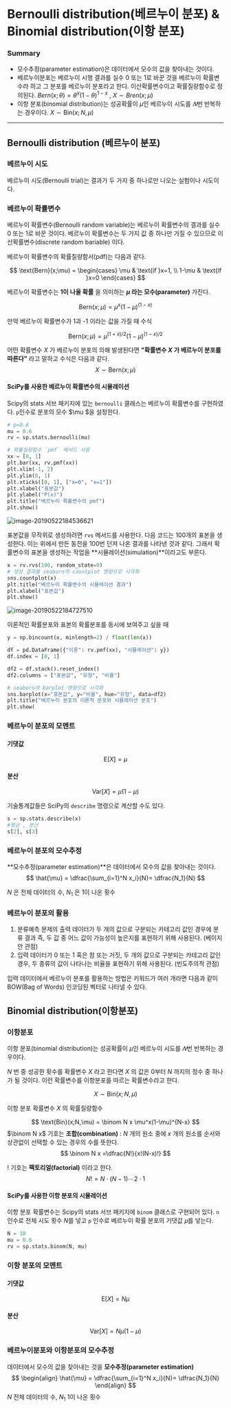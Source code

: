 <script> MathJax.Hub.Queue(["Typeset",MathJax.Hub]); </script>

# Bernoulli distribution(베르누이 분포) & Binomial distribution(이항 분포)

### Summary

- 모수추정(parameter estimation)은 데이터에서 모수의 값을 찾아내는 것이다. 
- 베르누이분포는 베르누이 시행 결과를 실수 0 또는 1로 바꾼 것을 베르누이 확률변수라 하고 그 분포를 베르누이 분포라고 한다. 이산확률변수이고 확률질량함수로 정의된다. $Bern(x;\theta) = \theta^x(1-\theta)^{1-x}$ , $X \sim Bren(x;\mu)$
- 이항 분포(binomial distribution)는 성공확률이 $\mu$인 베르누이 시도를 $𝑁$번 반복하는 경우이다.  $X \sim \text{Bin}(x;N,\mu)$  
____________

## Bernoulli distribution (베르누이 분포)

### 베르누이 시도

베르누이 시도(Bernoulli trial)는 결과가 두 가지 중 하나로만 나오는 실험이나 시도이다. 

### 베르누이 확률변수

베르누이 확률변수(Bernoulli random variable)는 베르누이 확률변수의 결과를 실수 0 또는 1로 바꾼 것이다. 베르누이 확률변수는 두 가지 값 중 하나만 가질 수 있으므로 이산확률변수(discrete random bariable) 이다.

베르누이 확률변수의 확률질량함서(pdf)는 다음과 같다.

$$
\text{Bern}(x;\mu) = 
\begin{cases} 
\mu   & \text{if }x=1, \\
1-\mu & \text{if }x=0
\end{cases}
$$

베르누이 확률변수는 **1이 나올 확률** 을 의미하는 **$\mu$ 라는 모수(parameter)** 가진다. 

$$
\text{Bern}(x;\mu) = \mu^x(1-\mu)^{(1-x)}
$$

만약 베르누이 확률변수가 1과 -1 이라는 값을 가질 때 수식

$$
\text{Bern}(x; \mu) = \mu^{(1+x)/2} (1-\mu)^{(1-x)/2}
$$

어떤 확률변수 $X$ 가 베르누이 분포의 의해 발생된다면 **"확률변수 $X$ 가 베르누이 분포를 따른다"** 라고 말하고 수식은 다음과 같다.
$$
X \sim \text{Bern}(x;\mu)
$$

#### SciPy를 사용한 베르누이 확률변수의 시뮬레이션

Scipy의 stats 서브 패키지에 있는 `bernoulli` 클래스는 베르누이 확률변수를 구현하였다. `p`인수로 분포의 모수 $\mu $을 설정한다.

```python
# p=0.6 
mu = 0.6
rv = sp.stats.bernoulli(mu)

# 확률질량함수 `pmf` 메서드 사용
xx = [0, 1]
plt.bar(xx, rv.pmf(xx))
plt.xlim(-1, 2)
plt.ylim(0, 1)
plt.xticks([0, 1], ["x=0", "x=1"])
plt.xlabel("표본값")
plt.ylabel("P(x)")
plt.title("베르누이 확률변수의 pmf")
plt.show()
```

![image-20190522184536621](../../../resource/img/image-20190522184536621.png)

표본값을 무작위로 생성하려면 `rvs` 메서드를 사용한다. 다음 코드는 100개의 표본을 생성한다. 이는 위에서 만든 동전을 100번 던져 나온 결과를 나타낸 것과 같다. 그래서 확률변수의 표본을 생성하는 작업을 **시뮬레이션(simulation)**이라고도 부른다.

```python
x = rv.rvs(100, random_state=0)
# 생성 결과를 seaborn의 countplot 명령으로 시각화
sns.countplot(x)
plt.title("베르누이 확률변수의 시뮬레이션 결과")
plt.xlabel("표본값")
plt.show()
```

![image-20190522184727510](../../../resource/img/image-20190522184727510.png)

이론적인 확률분포와 표본의 확률분포를 동시에 보여주고 싶을 때

```python
y = np.bincount(x, minlength=2) / float(len(x))

df = pd.DataFrame({"이론": rv.pmf(xx), "시뮬레이션": y})
df.index = [0, 1]

df2 = df.stack().reset_index()
df2.columns = ["표본값", "유형", "비율"]

# seaborn의 barplot 명령으로 시각화
sns.barplot(x="표본값", y="비율", hue="유형", data=df2)
plt.title("베르누이 분포의 이론적 분포와 시뮬레이션 분포")
plt.show(
```

### 베르누이 분포의 모멘트

#### 기댓값

$$
\text{E}[X]  = \mu
$$

#### 분산

$$
\text{Var}[X] = \mu(1-\mu)
$$

기술통계값들은 SciPy의 `describe` 명령으로 계산할 수도 있다.

```python
s = sp.stats.describe(x)
#평균 , 분산
s[2], s[3]
```

### 베르누이 분포의 모수추정

**모수추정(parameter estimation)**은 데이터에서 모수의 값을 찾아내는 것이다. 
$$
\hat{\mu} = \dfrac{\sum_{i=1}^N x_i}{N}= \dfrac{N_1}{N}
$$

$N$ 은 전체 데이터의 수, $N_1$ 은 1이 나온 횟수

### 베르누이 분포의 활용

1. 분류예측 문제의 출력 데이터가 두 개의 값으로 구분되는 카테고리 값인 경우에 분류 결과 즉, 두 값 중 어느 값이 가능성이 높은지를 표현하기 위해 사용된다. (베이지안 관점)
2. 입력 데이터가 0 또는 1 혹은 참 또는 거짓, 두 개의 값으로 구분되는 카테고리 값인 경우, 두 종류의 값이 나타나는 비율을 표현하기 위해 사용된다. (빈도주의적 관점)

입력 데이터에서 베르누이 분포를 활용하는 방법은 키워드가 여러 개라면 다음과 같이 BOW(Bag of Words) 인코딩된 벡터로 나타낼 수 있다.

## Binomial distribution(이항분포)

### 이항분포

이항 분포(binomial distribution)는 성공확률이 $\mu$인 베르누이 시도를 $𝑁$번 반복하는 경우이다. 

$N$ 번 중 성공한 횟수를 확률변수 $X$ 라고 한다면 $X$ 의 값은 0부터 $N$ 까지의 정수 중 하나가 될 것이다. 이런 확률변수를 이항분포를 따르는 확률변수라고 한다. 

$$
X \sim \text{Bin}(x;N,\mu)
$$

이항 분포 확률변수 $X$ 의 확률질량함수

$$
\text{Bin}(x;N,\mu) = \binom N x  \mu^x(1-\mu)^{N-x}
$$
$\binom N x$ 기호는 **조합(combination)** : $N$ 개의 원소 중에 $x$ 개의 원소를 순서와 상관없이 선택할 수 있는 경우의 수를 뜻한다.
$$
\binom N x =\dfrac{N!}{x!(N-x)!}
$$

! 기호는 **팩토리얼(factorial)** 이라고 한다.
$$
N! = N\cdot (N-1) \cdots 2 \cdot 1
$$

#### SciPy를 사용한 이항 분포의 시뮬레이션

이항 분포 확률변수는 Scipy의 stats 서브 패키지에 `binom` 클래스로 구현되어 있다. `n` 인수로 전체 시도 횟수 𝑁를 넣고 `p` 인수로 베르누이 확률 분포의 기댓값 𝜇를 넣는다.

~~~python
N = 10
mu = 0.6
rv = sp.stats.binom(N, mu)
~~~

### 이항 분포의 모멘트

#### 기댓값

$$
\text{E}[X] = N\mu
$$

#### 분산

$$
\text{Var}[X] = N\mu(1-\mu)
$$

### 베르누이분포와 이항분포의 모수추정

데이터에서 모수의 값을 찾아내는 것을 **모수추정(parameter estimation)** 
$$
\begin{align}
\hat{\mu} = \dfrac{\sum_{i=1}^N x_i}{N}= \dfrac{N_1}{N}
\end{align}
$$
$N$ 전체 데이터의 수, $N_1$ 1이 나온 횟수